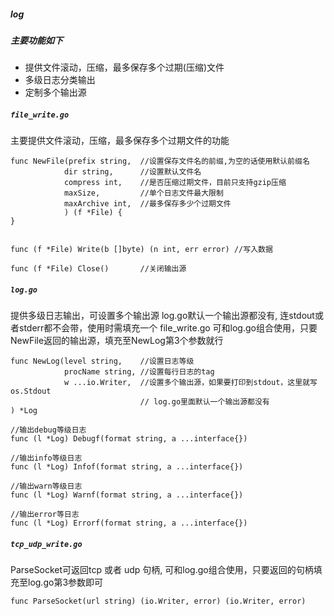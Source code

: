 ##### log

##### 主要功能如下
* 提供文件滚动，压缩，最多保存多个过期(压缩)文件
* 多级日志分类输出
* 定制多个输出源


##### `file_write.go`
主要提供文件滚动，压缩，最多保存多个过期文件的功能
``` golang
func NewFile(prefix string,  //设置保存文件名的前缀,为空的话使用默认前缀名
            dir string,      //设置默认文件名
            compress int,    //是否压缩过期文件，目前只支持gzip压缩
            maxSize,         //单个日志文件最大限制
            maxArchive int,  //最多保存多少个过期文件
            ) (f *File) {
}


func (f *File) Write(b []byte) (n int, err error) //写入数据

func (f *File) Close()       //关闭输出源
```

##### `log.go`
提供多级日志输出，可设置多个输出源
log.go默认一个输出源都没有, 连stdout或者stderr都不会带，使用时需填充一个
file_write.go 可和log.go组合使用，只要NewFile返回的输出源，填充至NewLog第3个参数就行
``` golang
func NewLog(level string,    //设置日志等级
            procName string, //设置每行日志的tag
            w ...io.Writer,  //设置多个输出源，如果要打印到stdout，这里就写os.Stdout
                             // log.go里面默认一个输出源都没有
) *Log

//输出debug等级日志
func (l *Log) Debugf(format string, a ...interface{}) 

//输出info等级日志
func (l *Log) Infof(format string, a ...interface{}) 

//输出warn等级日志
func (l *Log) Warnf(format string, a ...interface{})

//输出error等日志
func (l *Log) Errorf(format string, a ...interface{}) 
```

##### `tcp_udp_write.go`
ParseSocket可返回tcp 或者 udp 句柄, 可和log.go组合使用，只要返回的句柄填充至log.go第3参数即可
``` golang
func ParseSocket(url string) (io.Writer, error) (io.Writer, error)
```
